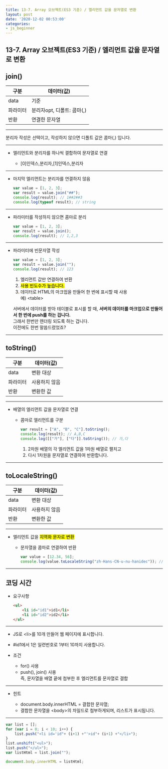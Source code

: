 ```yaml
---
title: 13-7. Array 오브젝트(ES3 기준) / 엘리먼트 값을 문자열로 변환
layout: post
date: '2020-12-02 00:53:00'
categories:
- js_beginner
---
```


## 13-7. Array 오브젝트(ES3 기준) / 엘리먼트 값을 문자열로 변환

## join()

|구분|데이터(값)|
|---|---------|
|data|기준|
|파라미터|분리자opt, 디폴트: 콤마(,)|
|반환|연결한 문자열|

---

분리자 작성은 선택이고, 작성하지 않으면 디폴트 값은 콤마(,) 입니다.

---

* 엘리먼트와 분리자를 하나씩 결합하여 문자열로 연결

    * [0]인덱스,분리자,[1]인덱스,분리자

---

* 마지막 엘리먼트는 분리자를 연결하지 않음

    ```javascript
    var value = [1, 2, 3];
    var result = value.join("##");
    console.log(result); // 1##2##3
    console.log(typeof result); // string
    ```

---

* 파라미터를 작성하지 않으면 콤마로 분리

    ```javascript
    var value = [1, 2, 3];
    var result = value.join();
    console.log(result); // 1,2,3
    ```
  
---

* 파라미터에 빈문자열 작성

    ```javascript
    var value = [1, 2, 3];
    var result = value.join("");
    console.log(result); // 123
    ```
    
    1. 엘리먼트 값만 연결하여 반환
    2. <mark>사용 빈도수가 높습니다.</mark>
    3. 데이터로 HTML의 마크업을 만들어 한 번에 표시할 때 사용  
       예) &lt;table&gt;
       
    서버에서 데이터를 받아 테이블로 표시를 할 때, **서버의 데이터를 마크업으로 만들어서 한 번에 push를 하는 겁니다.**  
    그래서 한번만 렌더링 되도록 하는 겁니다.  
    이전에도 한번 말씀드렸었죠?
    
---

## toString()

|구분|데이터(값)|
|---|---------|
|data|변환 대상|
|파라미터|사용하지 않음|
|반환|변환한 값|

---

* 배열의 엘리먼트 값을 문자열로 연결

    * 콤마로 엘리먼트를 구분
    
        ```javascript
        var result = ["A", "B", "C"].toString();
        console.log(result); // A,B,C
        console.log([["가"], ["다"]].toString()); // 가,다
        ```
        
        1. 2차원 배열의 각 엘리먼트 값을 1차원 배열로 펼치고
        2. 다시 1차원을 문자열로 연결하여 반환합니다.
        
---

## toLocaleString()

|구분|데이터(값)|
|---|---------|
|data|변환 대상|
|파라미터|사용하지 않음|
|반환|변환한 값|

---

* 엘리먼트 값을 <mark>지역화 문자로 변환</mark>

    * 문자열을 콤마로 연결하여 반환
    
        ```javascript
        var value = [12.34, 56];
        console.log(value.toLocaleString("zh-Hans-CN-u-nu-hanidec")); // 一二.三四,五六
        ```
      
---

## 코딩 시간

* 요구사항

    ```html
    <ul>
        <li id="id1">id1</li>
        <li id="id2">id2</li>
    </ul>
    ```
  
---

* JS로 &lt;li&gt;를 10개 만들어 웹 페이지에 표시합니다.
* \#id1에서 1은 일련번호로 1부터 10까지 사용합니다.
* 조건

    * for() 사용
    * push(), join() 사용  
      즉, 문자열을 배열 끝에 첨부한 후 엘리먼트를 문자열로 결합

---

* 힌트

    * document.body.innerHTML = 결합한 문자열;
    * 결합한 문자열을 &lt;body&gt;의 차일드로 첨부하게되며, 리스트가 표시됩니다.
    
---

```javascript
var list = [];
for (var i = 0; i < 10; i++) {
    list.push("<li id='id"+ (i+1) +"'>id"+ (i+1) +"</li>");
}
list.unshift("<ul>");
list.push("</ul>");
var listHtml = list.join("");

document.body.innerHTML = listHtml;
```